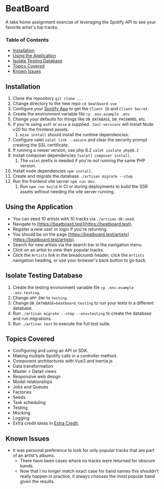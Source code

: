 # BeatBoard

A take home assignment exercise of leveraging the Spotify API to see your favorite artist's top tracks.

### Table of Contents

* [Installation](#installation)
* [Using the Application](#using-the-application)
* [Isolate Testing Database](#isolate-testing-database)
* [Topics Covered](#topics-covered)
* [Known Issues](#known-issues)

## Installation

1. Clone the repository `git clone ...`
2. Change directory to the new repo `cd beatboard-vue`
3. Configure your [Spotify App](https://developer.spotify.com/dashboard) to get the `Client ID` and `Client Secret`.
4. Create the environment variable file `cp .env.example .env`
5. Change your defaults for things like `DB_DATABASE`, `DB_PASSWORD`, etc.
6. If you're using `asdf` or `mise` a supplied `.tool-versions` will install Node v20 for the frontend assets.
    1. `mise install` should install the runtime dependencies.
7. Configure valet `valet link --secure` and clear the security prompt creating the SSL certificate.
8. If running a newer version, use php 8.2 `valet isolate php@8.2`
9. Install composer dependencies `[valet] composer install`.
    1. The `valet` prefix is needed if you're not running the same PHP version.
10. Install node dependencies `npm install`.
11. Create and migrate the database `./artisan migrate --step`
12. Run the frontend vite server `npm run dev`.
    1. Run `npm run build` in CI or during deployments to build the SSR assets without needing the vite server running.

## Using the Application

* You can seed 10 artists with 10 tracks via `./artisan db:seed`.
* Navigate to [https://beatboard.test](https://beatboard.test).
* Register a new user or login if you're returning.
* You should be on the page [https://beatboard.test/artists](https://beatboard.test/artists).
* Search for new artists via the search bar in the navigation menu.
* Click on an artist to view their popular tracks.
* Click the `Artists` link in the breadcrumb header, click the `Artists` navigation heading, or use your browser's back button to go back.

## Isolate Testing Database

1. Create the testing environment variable file `cp .env.example .env.testing`.
2. Change `APP_ENV` to `testing`.
3. Change `DB_DATABASE=beatboard_testing` to run your tests in a different database.
4. Run `./artisan migrate --step --env=testing` to create the database and run migrations.
5. Run `./artisan test` to execute the full test suite.

## Topics Covered

* Configuring and using an API or SDK.
* Making multiple Spotify calls in a controller method.
* Component architectures with Vue3 and Inertia.js
* Data transformation
* Master > Detail views
* Responsive web design
* Model relationships
* Jobs and Queues
* Factories
* Seeds
* Task scheduling
* Testing
* Mocking
* Logging
* Extra credit ideas in [Extra Credit](documentation/todo.md#extra-credit).

## Known Issues

* It was personal preference to look for only popular tracks that are part of an artist's albums.
    * There have been cases where no tracks were returned for obscure bands.
    * Now that I no longer match exact case for band names this shouldn't really happen in practice, it always chooses the most popular band given the results.
